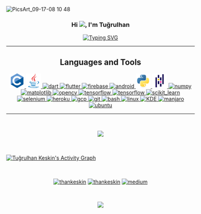 ![PicsArt_09-17-08 10 48](https://user-images.githubusercontent.com/75422204/194163867-cac39355-9039-4ed1-9811-a5f7a177978e.jpg)


<h3 align="center">Hi <img src="https://raw.githubusercontent.com/MartinHeinz/MartinHeinz/master/wave.gif" width="20px">, I'm Tuğrulhan</h1>


<p align="center"> 
<a href="https://git.io/typing-svg"><img src="https://readme-typing-svg.demolab.com?font=Fira+Code&pause=1000&color=00FF41&center=true&vCenter=true&width=435&lines=Computer+Engineer;Jr.+Machine+Learning+Engineer;Passionate+about+Data+and+AI+" alt="Typing SVG" /></a>

---

<h2 align="center">Languages and Tools</h2> 

<p align="center"> 
 <a href="https://www.cprogramming.com/" target="_blank" rel="noreferrer"> <img src="https://raw.githubusercontent.com/devicons/devicon/master/icons/c/c-original.svg" alt="c" width="40" height="40"/> </a>
 <a href="https://www.java.com" target="_blank" rel="noreferrer"> <img src="https://raw.githubusercontent.com/devicons/devicon/master/icons/java/java-original.svg" alt="java" width="40" height="40"/> </a>  
 <a href="https://dart.dev" target="_blank" rel="noreferrer"> <img src="https://www.vectorlogo.zone/logos/dartlang/dartlang-icon.svg" alt="dart" width="40" height="40"/> </a>  
 <a href="https://flutter.dev" target="_blank" rel="noreferrer"> <img src="https://www.vectorlogo.zone/logos/flutterio/flutterio-icon.svg" alt="flutter" width="40" height="40"/> </a> 
 <a href="https://firebase.google.com/" target="_blank" rel="noreferrer"> <img src="https://www.vectorlogo.zone/logos/firebase/firebase-icon.svg" alt="firebase" width="40" height="40"/> </a>
 <a href="https://developer.android.com" target="_blank" rel="noreferrer"> <img src="https://img.icons8.com/color-glass/344/android-os.png" alt="android" width="40" height="40"/> </a>  
 <a href="https://www.python.org" target="_blank" rel="noreferrer"> <img src="https://raw.githubusercontent.com/devicons/devicon/master/icons/python/python-original.svg" alt="python" width="40" height="40"/> </a>
<a href="https://pandas.pydata.org/" target="_blank" rel="noreferrer"> <img src="https://raw.githubusercontent.com/devicons/devicon/2ae2a900d2f041da66e950e4d48052658d850630/icons/pandas/pandas-original.svg" alt="pandas" width="40" height="40"/> </a>  
<a href="https://numpy.org/" target="_blank" rel="noreferrer"> <img src="https://img.icons8.com/color/344/numpy.png" alt="numpy" width="40" height="40"/> </a>  
<a href="/https://matplotlib.org/" target="_blank" rel="noreferrer"> <img src="https://upload.wikimedia.org/wikipedia/commons/thumb/0/01/Created_with_Matplotlib-logo.svg/2048px-Created_with_Matplotlib-logo.svg.png" alt="matplotlib" width="40" height="40"/> </a>  
<a href="https://opencv.org/" target="_blank" rel="noreferrer"> <img src="https://img.icons8.com/color/344/opencv.png" alt="opencv" width="40" height="40"/> </a> 
<a href="https://www.tensorflow.org" target="_blank" rel="noreferrer"> <img src="https://www.vectorlogo.zone/logos/tensorflow/tensorflow-icon.svg" alt="tensorflow" width="40" height="40"/> </a> 
<a href="https://keras.io/" target="_blank" rel="noreferrer"> <img src="https://upload.wikimedia.org/wikipedia/commons/thumb/a/ae/Keras_logo.svg/180px-Keras_logo.svg.png" alt="tensorflow" width="40" height="40"/> </a>  
 <a href="https://scikit-learn.org/" target="_blank" rel="noreferrer"> <img src="https://upload.wikimedia.org/wikipedia/commons/0/05/Scikit_learn_logo_small.svg" alt="scikit_learn" width="40" height="40"/> </a> 
<a href="https://www.selenium.dev" target="_blank" rel="noreferrer"> <img src="https://seeklogo.com/images/S/selenium-logo-A1B53CEFB0-seeklogo.com.png" alt="selenium" width="32" height="32"/> </a> 
 <a href="https://heroku.com" target="_blank" rel="noreferrer"> <img src="https://img.icons8.com/color/344/heroku.png" alt="heroku" width="40" height="40"/> </a> 
<a href="https://cloud.google.com" target="_blank" rel="noreferrer"> <img src="https://www.vectorlogo.zone/logos/google_cloud/google_cloud-icon.svg" alt="gcp" width="40" height="40"/> </a> 
 <a href="https://git-scm.com/" target="_blank" rel="noreferrer"> <img src="https://www.vectorlogo.zone/logos/git-scm/git-scm-icon.svg" alt="git" width="40" height="40"/> </a> 
 <a href="https://www.gnu.org/software/bash/" target="_blank" rel="noreferrer"> <img src="https://img.icons8.com/color/344/bash.png" alt="bash" width="40" height="40"/> </a> 
 <a href="https://www.linux.org/" target="_blank" rel="noreferrer"> <img src="https://img.icons8.com/nolan/344/linux--v1.png" alt="linux" width="40" height="40"/> </a> 
<a href="https://kde.org/tr/" target="_blank" rel="noreferrer"> <img src="https://cdn0.iconfinder.com/data/icons/flat-round-system/512/kde-512.png" alt="KDE" width="40" height="40"/> </a> 
 <a href="https://manjaro.org/" target="_blank" rel="noreferrer"> <img src="https://upload.wikimedia.org/wikipedia/commons/thumb/3/3e/Manjaro-logo.svg/2048px-Manjaro-logo.svg.png" alt="manjaro" width="37" height="37"/> </a> 
 <a href="https://ubuntu-tr.net/" target="_blank" rel="noreferrer"> <img src="https://img.icons8.com/color/344/ubuntu--v1.png" alt="ubuntu" width="42" height="42"/> </a> 





</p>

---
<br/>

<p align="center">
  <img src="https://streak-stats.demolab.com?user=TugrulhanKeskin&theme=github-dark&hide_border=true&border_radius=5.1&date_format=j%2Fn%5B%2FY%5D" />
</p>

<br/>

<a href="https://github.com/TugrulhanKeskin/github-readme-activity-graph"><img alt="Tuğrulhan Keskin's Activity Graph" src="https://activity-graph.herokuapp.com/graph?username=TugrulhanKeskin&bg_color=0D1117&color=5BCDEC&line=5BCDEC&point=FFFFFF&hide_border=true" /></a>


<br/>


<p align="center">
<a href="https://linkedin.com/in/thankeskin" target="blank"><img align="center" src="https://raw.githubusercontent.com/rahuldkjain/github-profile-readme-generator/master/src/images/icons/Social/linked-in-alt.svg" alt="thankeskin" height="30" width="40" /></a>
<a href="https://kaggle.com/thankeski̇n" target="blank"><img align="center" src="https://raw.githubusercontent.com/rahuldkjain/github-profile-readme-generator/master/src/images/icons/Social/kaggle.svg" alt="thankeski̇n" height="30" width="40" /></a>
<a href="https://medium.com/@hankeskin.bs" target="blank"><img align="center" src="https://cdn0.iconfinder.com/data/icons/social-media-2222/64/Medium-512.png" alt="medium" height="30" width="40" /></a>
</p>

<br/>
<p align="center">
<a href="https://github.com/Meghna-DAS/github-profile-views-counter">
    <img src="https://komarev.com/ghpvc/?username=TugrulhanKeskin">
</a>
